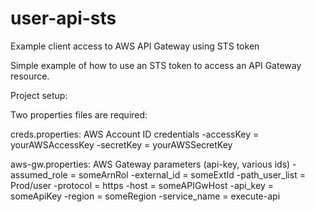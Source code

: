 # user-api-sts
Example client access to AWS API Gateway using STS token

Simple example of how to use an STS token to access an API Gateway resource.

Project setup:

Two properties files are required:

creds.properties: AWS Account ID credentials
  -accessKey = yourAWSAccessKey
  -secretKey = yourAWSSecretKey
  
aws-gw.properties: AWS Gateway parameters (api-key, various ids)
  -assumed_role = someArnRol
  -external_id = someExtId
  -path_user_list = Prod/user
  -protocol = https
  -host = someAPIGwHost
  -api_key = someApiKey
  -region = someRegion
  -service_name = execute-api

